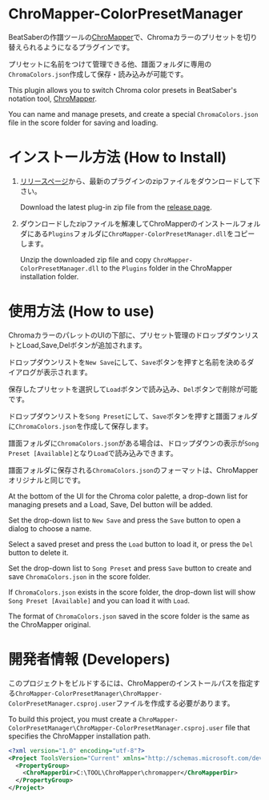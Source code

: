 # ChroMapper-ColorPresetManager

BeatSaberの作譜ツールの[ChroMapper](https://github.com/Caeden117/ChroMapper)で、Chromaカラーのプリセットを切り替えられるようになるプラグインです。

プリセットに名前をつけて管理できる他、譜面フォルダに専用の`ChromaColors.json`作成して保存・読み込みが可能です。


This plugin allows you to switch Chroma color presets in BeatSaber's notation tool, [ChroMapper](https://github.com/Caeden117/ChroMapper).

You can name and manage presets, and create a special `ChromaColors.json` file in the score folder for saving and loading.

# インストール方法 (How to Install)

1. [リリースページ](https://github.com/rynan4818/ChroMapper-ColorPresetManager/releases)から、最新のプラグインのzipファイルをダウンロードして下さい。

    Download the latest plug-in zip file from the [release page](https://github.com/rynan4818/ChroMapper-ColorPresetManager/releases).

2. ダウンロードしたzipファイルを解凍してChroMapperのインストールフォルダにある`Plugins`フォルダに`ChroMapper-ColorPresetManager.dll`をコピーします。

    Unzip the downloaded zip file and copy `ChroMapper-ColorPresetManager.dll` to the `Plugins` folder in the ChroMapper installation folder.

# 使用方法 (How to use)

ChromaカラーのパレットのUIの下部に、プリセット管理のドロップダウンリストとLoad,Save,Delボタンが追加されます。

ドロップダウンリストを`New Save`にして、`Save`ボタンを押すと名前を決めるダイアログが表示されます。

保存したプリセットを選択して`Load`ボタンで読み込み、`Del`ボタンで削除が可能です。

ドロップダウンリストを`Song Preset`にして、`Save`ボタンを押すと譜面フォルダに`ChromaColors.json`を作成して保存します。

譜面フォルダに`ChromaColors.json`がある場合は、ドロップダウンの表示が`Song Preset [Available]`となり`Load`で読み込みできます。

譜面フォルダに保存される`ChromaColors.json`のフォーマットは、ChroMapperオリジナルと同じです。



At the bottom of the UI for the Chroma color palette, a drop-down list for managing presets and a Load, Save, Del button will be added.

Set the drop-down list to `New Save` and press the `Save` button to open a dialog to choose a name.

Select a saved preset and press the `Load` button to load it, or press the `Del` button to delete it.

Set the drop-down list to `Song Preset` and press `Save` button to create and save `ChromaColors.json` in the score folder.

If `ChromaColors.json` exists in the score folder, the drop-down list will show `Song Preset [Available]` and you can load it with `Load`.

The format of `ChromaColors.json` saved in the score folder is the same as the ChroMapper original.

# 開発者情報 (Developers)
このプロジェクトをビルドするには、ChroMapperのインストールパスを指定する`ChroMapper-ColorPresetManager\ChroMapper-ColorPresetManager.csproj.user`ファイルを作成する必要があります。

To build this project, you must create a `ChroMapper-ColorPresetManager\ChroMapper-ColorPresetManager.csproj.user` file that specifies the ChroMapper installation path.

```xml
<?xml version="1.0" encoding="utf-8"?>
<Project ToolsVersion="Current" xmlns="http://schemas.microsoft.com/developer/msbuild/2003">
  <PropertyGroup>
    <ChroMapperDir>C:\TOOL\ChroMapper\chromapper</ChroMapperDir>
  </PropertyGroup>
</Project>
```